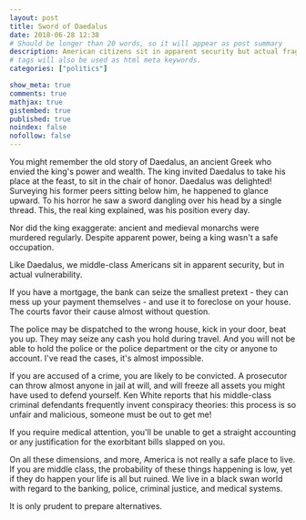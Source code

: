 ```yaml
---
layout: post
title: Sword of Daedalus 
date: 2018-06-28 12:38
# Should be longer than 20 words, so it will appear as post summary
description: American citizens sit in apparent security but actual fragility. 
# tags will also be used as html meta keywords.
categories: ["politics"]

show_meta: true
comments: true
mathjax: true
gistembed: true
published: true
noindex: false
nofollow: false
---
```


You might remember the old story of Daedalus, an ancient Greek who envied the king's power and wealth. The king invited Daedalus to take his place at the feast, to sit in the chair of honor. Daedalus was delighted! Surveying his former peers sitting below him, he happened to glance upward. To his horror he saw a sword dangling over his head by a single thread. This, the real king explained, was his position every day.

Nor did the king exaggerate: ancient and medieval monarchs were murdered regularly. Despite apparent power, being a king wasn't a safe occupation.

Like Daedalus, we middle-class Americans sit in apparent security, but in actual vulnerability.

If you have a mortgage, the bank can seize the smallest pretext - they can mess up your payment themselves - and use it to foreclose on your house. The courts favor their cause almost without question.

The police may be dispatched to the wrong house, kick in your door, beat you up. They may seize any cash you hold during travel. And you will not be able to hold the police or the police department or the city or anyone to account. I've read the cases, it's almost impossible.

If you are accused of a crime, you are likely to be convicted. A prosecutor can throw almost anyone in jail at will, and will freeze all assets you might have used to defend yourself. Ken White reports that his middle-class criminal defendants frequently invent conspiracy theories: this process is so unfair and malicious, someone must be out to get me!

If you require medical attention, you'll be unable to get a straight accounting or any justification for the exorbitant bills slapped on you.

On all these dimensions, and more, America is not really a safe place to live. If you are middle class, the probability of these things happening is low, yet if they do happen your life is all but ruined. We live in a black swan world with regard to the banking, police, criminal justice, and medical systems.

It is only prudent to prepare alternatives. 

